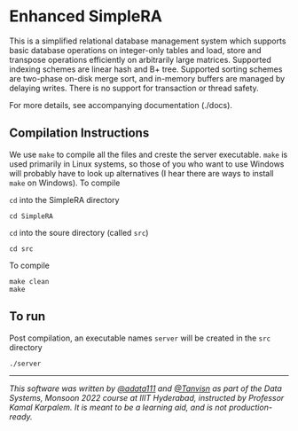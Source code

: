 # Enhanced SimpleRA

This is a simplified relational database management system which supports basic database operations on integer-only tables and load, store and transpose operations efficiently on arbitrarily large matrices. Supported indexing schemes are linear hash and B+ tree. Supported sorting schemes are two-phase on-disk merge sort, and in-memory buffers are managed by delaying writes. There is no support for transaction or thread safety.  

For more details, see accompanying documentation (./docs).

## Compilation Instructions

We use ```make``` to compile all the files and creste the server executable. ```make``` is used primarily in Linux systems, so those of you who want to use Windows will probably have to look up alternatives (I hear there are ways to install ```make``` on Windows). To compile

```cd``` into the SimpleRA directory
```
cd SimpleRA
```
```cd``` into the soure directory (called ```src```)
```
cd src
```
To compile
```
make clean
make
```

## To run

Post compilation, an executable names ```server``` will be created in the ```src``` directory
```
./server
```
---
*This software was written by [@adata111](https://github.com/adata111) and [@Tanvisn](https://github.com/Tanvisn) as part of the Data Systems, Monsoon 2022 course at IIIT Hyderabad, instructed by Professor Kamal Karpalem. It is meant to be a learning aid, and is not production-ready.*